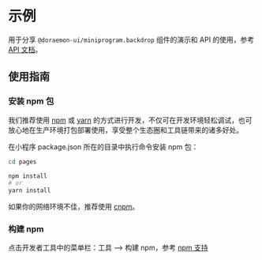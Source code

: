 # 示例

用于分享 `@doraemon-ui/miniprogram.backdrop` 组件的演示和 API 的使用，参考 [API 文档](https://github.com/doraemon-ui/miniprogram/tree/master/packages/miniprogram.backdrop)。

## 使用指南

### 安装 npm 包

我们推荐使用 [npm](https://www.npmjs.com) 或 [yarn](https://yarnpkg.com) 的方式进行开发，不仅可在开发环境轻松调试，也可放心地在生产环境打包部署使用，享受整个生态圈和工具链带来的诸多好处。

在小程序 package.json 所在的目录中执行命令安装 npm 包：

```bash
cd pages

npm install
# or
yarn install
```

如果你的网络环境不佳，推荐使用 [cnpm](https://cnpmjs.org)。

### 构建 npm

点击开发者工具中的菜单栏：工具 --> 构建 npm，参考 [npm 支持](https://developers.weixin.qq.com/miniprogram/dev/devtools/npm.html)
